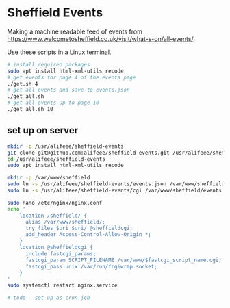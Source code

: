 # Sheffield Events

Making a machine readable feed of events from <https://www.welcometosheffield.co.uk/visit/what-s-on/all-events/>.

Use these scripts in a Linux terminal.

```bash
# install required packages
sudo apt install html-xml-utils recode
# get events for page 4 of the events page
./get.sh 4
# get all events and save to events.json
./get_all.sh
# get all events up to page 10
./get_all.sh 10
```

## set up on server

```bash
mkdir -p /usr/alifeee/sheffield-events
git clone git@github.com:alifeee/sheffield-events.git /usr/alifeee/sheffield-events
cd /usr/alifeee/sheffield-events
sudo apt install html-xml-utils recode

mkdir -p /var/www/sheffield
sudo ln -s /usr/alifeee/sheffield-events/events.json /var/www/sheffield/events.json
sudo ln -s /usr/alifeee/sheffield-events/cgi /var/www/sheffield/events

sudo nano /etc/nginx/nginx.conf
echo '
    location /sheffield/ {
      alias /var/www/sheffield/;
      try_files $uri $uri/ @sheffieldcgi;
      add_header Access-Control-Allow-Origin *;
    }
    location @sheffieldcgi {
      include fastcgi_params;
      fastcgi_param SCRIPT_FILENAME /var/www/$fastcgi_script_name.cgi;
      fastcgi_pass unix:/var/run/fcgiwrap.socket;
    }
'
sudo systemctl restart nginx.service

# todo - set up as cron job

```
